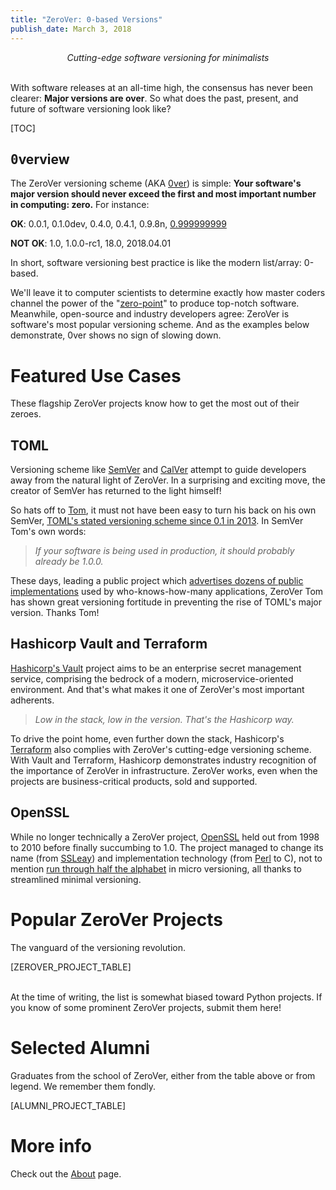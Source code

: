 ```yaml
---
title: "ZeroVer: 0-based Versions"
publish_date: March 3, 2018
---
```


<div style="text-align:center"><i>Cutting-edge software versioning for minimalists</i></div><br/>

With software releases at an all-time high, the consensus has never
been clearer: **Major versions are over**. So what does the past,
present, and future of software versioning look like?

[TOC]

<h2><span style="font-family:monospace">0</span>verview</h2>

The ZeroVer versioning scheme (AKA [0ver][0ver]) is simple: **Your
software's major version should never exceed the first and most
important number in computing: zero.** For instance:

**OK**: 0.0.1, 0.1.0dev, 0.4.0, 0.4.1, 0.9.8n, [0.999999999][html5lib_ouch]

**NOT OK**: 1.0, 1.0.0-rc1, 18.0, 2018.04.01

In short, software versioning best practice is like the modern
list/array: 0-based.

We'll leave it to computer scientists to determine exactly how master
coders channel the power of the "[zero-point][zpe]" to produce
top-notch software. Meanwhile, open-source and industry developers
agree: ZeroVer is software's most popular versioning scheme. And as
the examples below demonstrate, 0ver shows no sign of slowing down.

[0ver]: 0ver.org
[zpe]: https://en.wikipedia.org/wiki/Zero-point_energy
[html5lib_ouch]: https://github.com/html5lib/html5lib-python/commit/6a73efa01754253605284b5a5688de3961b120fa

# Featured Use Cases

These flagship ZeroVer projects know how to get the most out of their
zeroes.

## TOML

Versioning scheme like [SemVer][semver] and [CalVer][calver] attempt
to guide developers away from the natural light of ZeroVer. In a
surprising and exciting move, the creator of SemVer has returned to
the light himself!

So hats off to [Tom][toml_tom], it must not have been easy to turn his
back on his own SemVer, [TOML's stated versioning scheme since 0.1 in
2013][toml_2013]. In SemVer Tom's own words:

> *If your software is being used in production, it should probably already be 1.0.0.*

These days, leading a public project which [advertises dozens of
public implementations][toml_impls] used by who-knows-how-many
applications, ZeroVer Tom has shown great versioning fortitude in
preventing the rise of TOML's major version. <span title="Thom">Thanks
Tom</span>!

[semver]: http://semver.org/
[calver]: https://calver.org/
[toml_tom]: http://github.com/mojombo
[toml_2013]: https://github.com/toml-lang/toml/releases/tag/v0.1.0
[toml_impls]: https://github.com/toml-lang/toml/wiki#implementations

## Hashicorp Vault and Terraform

[Hashicorp's Vault][vault] project aims to be an enterprise secret
management service, comprising the bedrock of a modern,
microservice-oriented environment. And that's what makes it one of
ZeroVer's most important adherents.

> *Low in the stack, low in the version. That's the Hashicorp way.*

To drive the point home, even further down the stack, Hashicorp's
[Terraform][terraform] also complies with ZeroVer's cutting-edge
versioning scheme. With Vault and Terraform, Hashicorp demonstrates
industry recognition of the importance of ZeroVer in infrastructure.
ZeroVer works, even when the projects are business-critical products,
sold and supported.

[vault]: https://www.vaultproject.io/
[terraform]: https://www.terraform.io/

## OpenSSL

While no longer technically a ZeroVer project, [OpenSSL][openssl] held
out from 1998 to 2010 before finally succumbing to 1.0. The project
managed to change its name (from [SSLeay][ssleay]) and implementation
technology (from [Perl][ssleay_cpan] to C), not to mention [run
through half the alphabet][openssl_changelog] in micro versioning, all
thanks to streamlined minimal versioning.

[openssl]: https://en.wikipedia.org/wiki/OpenSSL
[openssl_1_release]: https://lwn.net/Articles/380949/
[ssleay]: https://en.wikipedia.org/wiki/SSLeay
[ssleay_cpan]: http://search.cpan.org/~mikem/Net-SSLeay-1.85/lib/Net/SSLeay.pod
[openssl_changelog]: https://www.openssl.org/news/changelog.html

# Popular ZeroVer Projects

The vanguard of the versioning revolution.

[ZEROVER_PROJECT_TABLE]

<br/>At the time of writing, the list is somewhat biased toward Python
projects. If you know of some prominent ZeroVer projects, submit them
here!

# Selected Alumni

Graduates from the school of ZeroVer, either from the table above or
from legend. We remember them fondly.

[ALUMNI_PROJECT_TABLE]

# More info

Check out the [About](/about.html) page.
